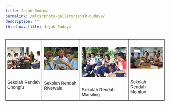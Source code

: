 ```yaml
---
title: Jejak Budaya
permalink: /mlcs/photo-gallery/jejak-budaya/
description: ""
third_nav_title: Jejak Budaya
---
```

<style type="text/css">
.tg  {border-collapse:collapse;border-spacing:0;}
.tg td{border-color:black;border-style:solid;border-width:1px;font-family:Arial, sans-serif;font-size:14px;
  overflow:hidden;padding:10px 5px;word-break:normal;}
.tg th{border-color:black;border-style:solid;border-width:1px;font-family:Arial, sans-serif;font-size:14px;
  font-weight:normal;overflow:hidden;padding:10px 5px;word-break:normal;}
.tg .tg-0lax{text-align:left;vertical-align:top}
</style>
<table class="tg">
<thead>
  <tr>
    <td class="tg-0lax"><p><img src="/images/sekolah-rendah-chongfu-(12).jpeg" alt="Sekolah Rendah Chongfu"></p><br>
Sekolah Rendah Chongfu</td>
    <td class="tg-0lax"><p><img src="/images/sekolah-rendah-rivervale-(1).jpeg" alt="Sekolah Rendah Rivervale"></p><br>Sekolah Rendah Rivervale</td>
    <td class="tg-0lax"><p><img src="/images/sekolah-renah-marsiling-(1).jpeg" alt="Sekolah Rendah Marsiling"></p><br>Sekolah Rendah Marsiling</td>
    <td class="tg-0lax"><p><img src="/images/sekolah-rendah-montfort-(1).jpeg" alt="Sekolah Rendah Montfort"></p><br>Sekolah Rendah Montfort</td>
  </tr>
</thead>
</table>



